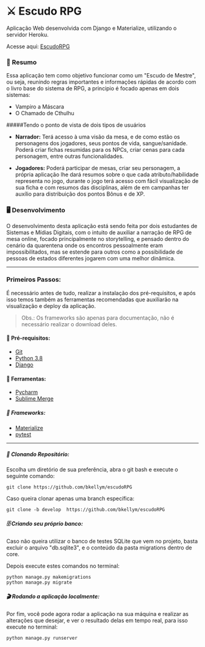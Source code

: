# ⚔️ Escudo RPG

Aplicação Web desenvolvida com Django e Materialize, utilizando o servidor Heroku.

Acesse aqui: [EscudoRPG](https://escudorpg.herokuapp.com/ "EscudoRPG")

### 📝 Resumo

Essa aplicação tem como objetivo funcionar como um "Escudo de Mestre", ou seja, reunindo regras importantes e informações rápidas de acordo com o livro base do sistema de RPG, a principio é focado apenas em dois sistemas:
- Vampiro a Máscara
- O Chamado de Cthulhu

#####Tendo o ponto de vista de dois tipos de usuários

* **Narrador:** Terá acesso à uma visão da mesa, e de como estão os personagens dos jogadores, seus pontos de vida, sangue/sanidade. Poderá criar fichas resumidas para os NPCs, criar cenas para cada personagem, entre outras funcionalidades.

* **Jogadores:** Poderá participar de mesas, criar seu personagem, a própria aplicação lhe dará resumos sobre o que cada atributo/habilidade representa no jogo, durante o jogo terá acesso com fácil visualização de sua ficha e com resumos das disciplinas, além de em campanhas ter auxílio para distribuição dos pontos Bônus e de XP.

### 🖥️ Desenvolvimento

O desenvolvimento desta aplicação está sendo feita por dois estudantes de Sistemas e Mídias Digitais, com o intuito de auxiliar a narração de RPG de mesa online, focado principalmente no storytelling, e pensado dentro do cenário da quarentena onde os encontros pessoalmente eram impossibilitados, mas se estende para outros como a possibilidade de pessoas de estados diferentes jogarem com uma melhor dinâmica.

---
### Primeiros Passos:

É necessário antes de tudo, realizar a instalação dos pré-requisitos, e após isso temos também as ferramentas recomendadas que auxiliarão na visualização e deploy da aplicação.

> Obs.: Os frameworks são apenas para documentação, não é necessário realizar o download deles.

#### 📌 Pré-requisitos:

* [Git](https://git-scm.com/downloads "Git")
* [Python 3.8](https://www.python.org/downloads/ "Python 3.8")
* [Django](https://www.djangoproject.com/start/ "Django")

#### 🔨 Ferramentas:

* [Pycharm](https://www.jetbrains.com/pt-br/pycharm/download/#section=windows "Pycharm")
* [Sublime Merge](https://www.sublimemerge.com/ "Sublime Merge")

##### 📕 Frameworks:

* [Materialize](https://materializecss.com/getting-started.html "Materialize")
* [pytest](https://docs.pytest.org/en/latest/getting-started.html "pytest")

---

##### 🧬 Clonando Repositório:

Escolha um diretório de sua preferência, abra o git bash e execute o seguinte comando:

	git clone https://github.com/bkellym/escudoRPG

Caso queira clonar apenas uma branch específica:

	git clone -b develop  https://github.com/bkellym/escudoRPG


##### 🗄️ Criando seu próprio banco:

Caso não queira utilizar o banco de testes SQLite que vem no projeto, basta excluir o arquivo "db.sqlite3", e o conteúdo da pasta migrations dentro de core.

Depois execute estes comandos no terminal:

	python manage.py makemigrations
	python manage.py migrate

##### 🎬 Rodando a aplicação localmente:

Por fim, você pode agora rodar a aplicação na sua máquina e realizar as alterações que desejar, e ver o resultado delas em tempo real, para isso execute no terminal:

	python manage.py runserver
